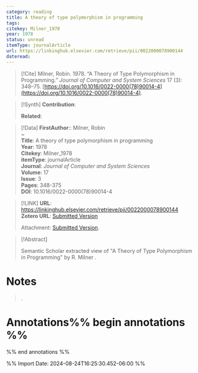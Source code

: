 ```yaml
---
category: reading
title: A theory of type polymorphism in programming
tags: 
citekey: Milner_1978
year: 1978
status: unread
itemType: journalArticle
url: https://linkinghub.elsevier.com/retrieve/pii/0022000078900144
dateread:
---
```


> [!Cite]
> Milner, Robin. 1978. “A Theory of Type Polymorphism in Programming.” _Journal of Computer and System Sciences_ 17 (3): 348–75. [https://doi.org/10.1016/0022-0000(78)90014-4](https://doi.org/10.1016/0022-0000(78)90014-4).

>[!Synth]
>**Contribution**: 
>
>**Related**: 
>

>[!Data]
> **FirstAuthor**:: Milner, Robin  
~    
> **Title**: A theory of type polymorphism in programming  
> **Year**: 1978   
> **Citekey**: Milner_1978  
> **itemType**: journalArticle  
> **Journal**: *Journal of Computer and System Sciences*  
> **Volume**: 17  
> **Issue**: 3   
> **Pages**: 348-375  
> **DOI**: 10.1016/0022-0000(78)90014-4    

> [!LINK] 
>**URL**: https://linkinghub.elsevier.com/retrieve/pii/0022000078900144  
>**Zotero URL**: [Submitted Version](zotero://select/library/items/VCIU6YZL)  
>
>  Attachment: [Submitted Version](file:///home/jpyamamoto/Zotero/storage/VCIU6YZL/Milner%20-%201978%20-%20A%20theory%20of%20type%20polymorphism%20in%20programming.pdf).



> [!Abstract]
>
> Semantic Scholar extracted view of "A Theory of Type Polymorphism in Programming" by R. Milner
>.
> 
# Notes
>.


# Annotations%% begin annotations %%


%% end annotations %%

%% Import Date: 2024-08-24T16:25:30.452-06:00 %%
